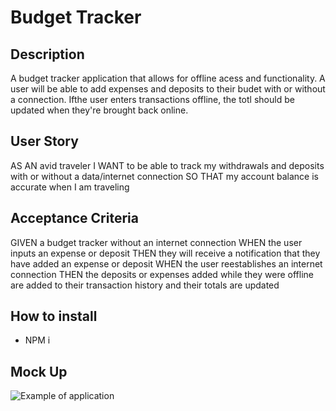 # Budget Tracker

## Description
A budget tracker application that allows for offline acess and functionality. A user will be able to add expenses and deposits to their budet with or without a connection. Ifthe user enters transactions offline, the totl should be updated when they're brought back online.

## User Story
AS AN avid traveler
I WANT to be able to track my withdrawals and deposits with or without a data/internet connection
SO THAT my account balance is accurate when I am traveling 

## Acceptance Criteria
GIVEN a budget tracker without an internet connection
WHEN the user inputs an expense or deposit
THEN they will receive a notification that they have added an expense or deposit
WHEN the user reestablishes an internet connection
THEN the deposits or expenses added while they were offline are added to their transaction history and their totals are updated

## How to install
* NPM i

## Mock Up
![Example of application](https://cassiecatt.github.io/budget-tracker/app-mock-up.png)

